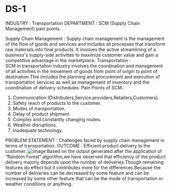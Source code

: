 # DS-1
INDUSTRY : Transportation
DEPARTMENT : SCM (Supply Chain Management) pain points.

Supply Chain Management :
Supply chain management is the management of the flow of goods and services and includes all processes that transform raw materials into final products. It involves the active streamlining of a business's supply-side activities to maximize customer value and gain a competitive advantage in the marketplace.
Transportation :  
SCM in transportation industry involves the coordination and management of all activities in the movement of goods from point of origin to point of destination.This includes the planning and procurement and execution of transportation services as well as management of inventory and the coordination of delivery schedules.
Pain Points of SCM :
1. Communication (Distributers,Service providers,Retailers,Customers).
2. Safety reach of products to the customer.
3. Modes of transportation.
4. Delay of product shipment.
5. Complex and constantly changing routes.
6. Weather disruptions.
7. Inadequate technology.

PROBLEM STATEMENT :
Challenges faced by supply chain management in terms of transportation.
OUTCOME :
Efficient product delivery to the customer.
![image](https://github.com/ashritha9/DS-1/assets/109734956/bd191806-e427-4ee6-b6e2-dd7b1cb6d4ec)
Based on the output generated after the application of “Random Forest” algorithm,we have observed that efficiency of the product delivery majorly depends upon the number of deliveries.Though remaining features do effect but it contributes more for the differences.Because the number of deliveries can be decreased by some feature and can be increased by some other feature that can be the mode of transportation or weather conditions or anything.
